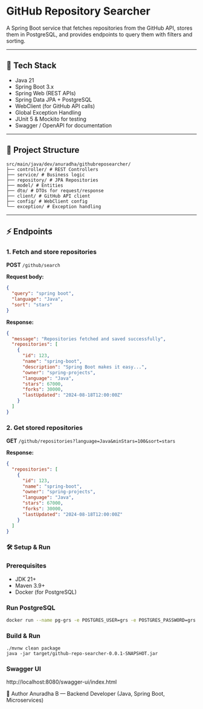 # GitHub Repository Searcher

A Spring Boot service that fetches repositories from the GitHub API, stores them in PostgreSQL, and provides endpoints to query them with filters and sorting.

---

## 🚀 Tech Stack
- Java 21
- Spring Boot 3.x
- Spring Web (REST APIs)
- Spring Data JPA + PostgreSQL
- WebClient (for GitHub API calls)
- Global Exception Handling
- JUnit 5 & Mockito for testing
- Swagger / OpenAPI for documentation

---

## 📂 Project Structure
```
src/main/java/dev/anuradha/githubreposearcher/
├── controller/ # REST Controllers
├── service/ # Business logic
├── repository/ # JPA Repositories
├── model/ # Entities
├── dto/ # DTOs for request/response
├── client/ # GitHub API client
├── config/ # WebClient config
└── exception/ # Exception handling
```
---

## ⚡ Endpoints

### 1. Fetch and store repositories
**POST** `/github/search`

**Request body:**
```json
{
  "query": "spring boot",
  "language": "Java",
  "sort": "stars"
}
```

**Response:**
```json
{
  "message": "Repositories fetched and saved successfully",
  "repositories": [
    {
      "id": 123,
      "name": "spring-boot",
      "description": "Spring Boot makes it easy...",
      "owner": "spring-projects",
      "language": "Java",
      "stars": 67000,
      "forks": 30000,
      "lastUpdated": "2024-08-18T12:00:00Z"
    }
  ]
}
```

### 2. Get stored repositories
**GET** `/github/repositories?language=Java&minStars=100&sort=stars`

**Response:**
```json
{
  "repositories": [
    {
      "id": 123,
      "name": "spring-boot",
      "owner": "spring-projects",
      "language": "Java",
      "stars": 67000,
      "forks": 30000,
      "lastUpdated": "2024-08-18T12:00:00Z"
    }
  ]
}
```
### 🛠️ Setup & Run
### Prerequisites

- JDK 21+
- Maven 3.9+
- Docker (for PostgreSQL)

### Run PostgreSQL
```bash
docker run --name pg-grs -e POSTGRES_USER=grs -e POSTGRES_PASSWORD=grs -e POSTGRES_DB=grs -p 5432:5432 -d postgres:16
```
### Build & Run
```
./mvnw clean package
java -jar target/github-repo-searcher-0.0.1-SNAPSHOT.jar
```
### Swagger UI
http://localhost:8080/swagger-ui/index.html

👤 Author
Anuradha B — Backend Developer (Java, Spring Boot, Microservices)